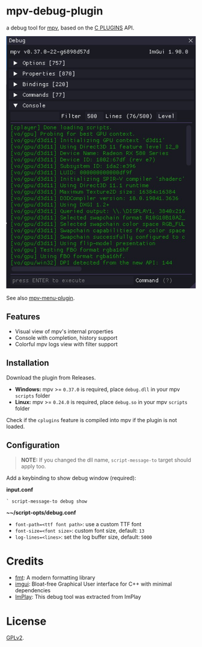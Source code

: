 # mpv-debug-plugin

a debug tool for [mpv](https://mpv.io), based on the [C PLUGINS](https://mpv.io/manual/master/#c-plugins) API.

![screenshot](screenshot/debug.jpg)

See also [mpv-menu-plugin](https://github.com/tsl0922/mpv-menu-plugin).

## Features

- Visual view of mpv's internal properties
- Console with completion, history support
- Colorful mpv logs view with filter support

## Installation

Download the plugin from Releases.

- **Windows:** mpv >= `0.37.0` is required, place `debug.dll` in your mpv `scripts` folder
- **Linux:** mpv >= `0.24.0` is required, place `debug.so` in your mpv `scripts` folder

Check if the `cplugins` feature is compiled into mpv if the plugin is not loaded.

## Configuration

> **NOTE:** If you changed the dll name, `script-message-to` target should apply too.

Add a keybinding to show debug window (required):

**input.conf**
```
` script-message-to debug show
```

**~~/script-opts/debug.conf**

- `font-path=<ttf font path>`: use a custom TTF font
- `font-size=<font size>`: custom font size, default: `13`
- `log-lines=<lines>`: set the log buffer size, default: `5000`

# Credits

- [fmt](https://fmt.dev): A modern formatting library
- [imgui](https://github.com/ocornut/imgui): Bloat-free Graphical User interface for C++ with minimal dependencies
- [ImPlay](https://github.com/tsl0922/ImPlay): This debug tool was extracted from ImPlay

# License

[GPLv2](LICENSE.txt).
